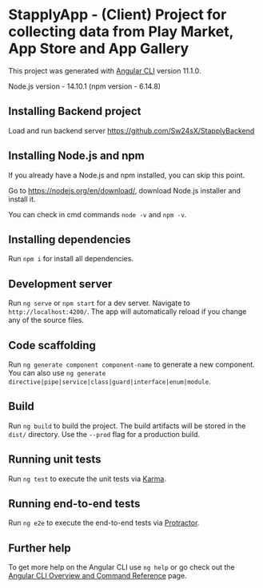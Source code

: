 # StapplyApp - (Client) Project for collecting data from Play Market, App Store and App Gallery

This project was generated with [Angular CLI](https://github.com/angular/angular-cli) version 11.1.0.

Node.js version - 14.10.1
(npm version - 6.14.8)

## Installing Backend project

Load and run backend server https://github.com/Sw24sX/StapplyBackend

## Installing Node.js and npm

If you already have a Node.js and npm installed, you can skip this point.

Go to https://nodejs.org/en/download/, download Node.js installer and install it.

You can check in cmd commands `node -v` and `npm -v`.

## Installing dependencies

Run `npm i` for install all dependencies.

## Development server

Run `ng serve` or `npm start` for a dev server. Navigate to `http://localhost:4200/`. The app will automatically reload if you change any of the source files.

## Code scaffolding

Run `ng generate component component-name` to generate a new component. You can also use `ng generate directive|pipe|service|class|guard|interface|enum|module`.

## Build

Run `ng build` to build the project. The build artifacts will be stored in the `dist/` directory. Use the `--prod` flag for a production build.

## Running unit tests

Run `ng test` to execute the unit tests via [Karma](https://karma-runner.github.io).

## Running end-to-end tests

Run `ng e2e` to execute the end-to-end tests via [Protractor](http://www.protractortest.org/).

## Further help

To get more help on the Angular CLI use `ng help` or go check out the [Angular CLI Overview and Command Reference](https://angular.io/cli) page.
